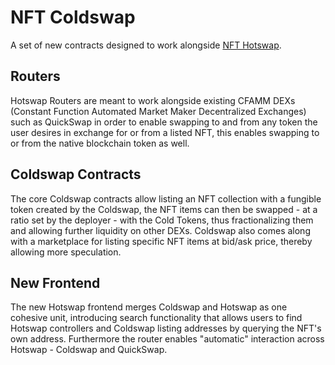 # NFT Coldswap 
A set of new contracts designed to work alongside [NFT Hotswap](https://github.com/Peng-Protocol/NFT-Hotswap/tree/main).
## Routers 
Hotswap Routers are meant to work alongside existing CFAMM DEXs (Constant Function Automated Market Maker Decentralized Exchanges) such as QuickSwap in order to enable swapping to and from any token the user desires in exchange for or from a listed NFT, this enables swapping to or from the native blockchain token as well. 
## Coldswap Contracts
The core Coldswap contracts allow listing an NFT collection with a fungible token created by the Coldswap, the NFT items can then be swapped - at a ratio set by the deployer - with the Cold Tokens, thus fractionalizing them and allowing further liquidity on other DEXs. 
Coldswap also comes along with a marketplace for listing specific NFT items at bid/ask price, thereby allowing more speculation.
## New Frontend 
The new Hotswap frontend merges Coldswap and Hotswap as one cohesive unit, introducing search functionality that allows users to find Hotswap controllers and Coldswap listing addresses by querying the NFT's own address. Furthermore the router enables "automatic" interaction across Hotswap - Coldswap and QuickSwap. 
